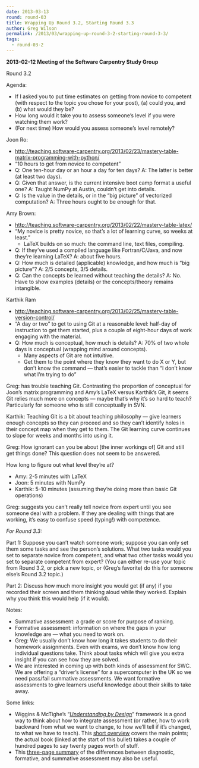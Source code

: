 ```yaml
---
date: 2013-03-13
round: round-03
title: Wrapping Up Round 3.2, Starting Round 3.3
author: Greg Wilson
permalink: /2013/03/wrapping-up-round-3-2-starting-round-3-3/
tags:
  - round-03-2
---
```

**2013-02-12 Meeting of the Software Carpentry Study Group**

Round 3.2

Agenda:

*   If I asked you to put time estimates on getting from novice to competent (with respect to the topic you chose for your post), (a) could you, and (b) what would they be?
*   How long would it take you to assess someone&#8217;s level if you were watching them work?
*   (For next time) How would you assess someone&#8217;s level remotely?

Joon Ro:

*   <http://teaching.software-carpentry.org/2013/02/23/mastery-table-matrix-programming-with-python/>
*   &#8220;10 hours to get from novice to competent&#8221;
*   Q: One ten-hour day or an hour a day for ten days? A: The latter is better (at least two days).
*   Q: Given that answer, is the current intensive boot camp format a useful one? A: Taught NumPy at Austin, couldn&#8217;t get into details.
*   Q: Is the value in the details, or in the &#8220;big picture&#8221; of vectorized computation? A: Three hours ought to be enough for that.

Amy Brown:

*   <http://teaching.software-carpentry.org/2013/02/22/mastery-table-latex/>
*   &#8220;My novice is pretty novice, so that&#8217;s a lot of learning curve, so weeks at least.&#8221; 
    *   LaTeX builds on so much: the command line, text files, compiling.
*   Q: If they&#8217;ve used a compiled language like Fortran/C/Java, and now they&#8217;re learning LaTeX? A: about five hours.
*   Q: How much is detailed (applicable) knowledge, and how much is &#8220;big picture&#8221;? A: 2/5 concepts, 3/5 details.
*   Q: Can the concepts be learned without teaching the details? A: No. Have to show examples (details) or the concepts/theory remains intangible.

Karthik Ram

*   <http://teaching.software-carpentry.org/2013/02/25/mastery-table-version-control/>
*   &#8220;A day or two&#8221; to get to using Git at a reasonable level: half-day of instruction to get them started, plus a couple of eight-hour days of work engaging with the material.
*   Q: How much is conceptual, how much is details? A: 70% of two whole days is conceptual (wrapping mind around concepts). 
    *   Many aspects of Git are not intuitive.
    *   Get them to the point where they know they want to do X or Y, but don&#8217;t know the command &#8212; that&#8217;s easier to tackle than &#8220;I don&#8217;t know what I&#8217;m trying to do&#8221;

Greg: has trouble teaching Git. Contrasting the proportion of conceptual for Joon&#8217;s matrix programming and Amy&#8217;s LaTeX versus Karthik&#8217;s Git, it seems Git relies much more on concepts &#8212; maybe that&#8217;s why it&#8217;s so hard to teach? Particularly for someone who is still conceptually in SVN.

Karthik: Teaching Git is a bit about teaching philosophy &#8212; give learners enough concepts so they can proceed and so they can&#8217;t identify holes in their concept map when they get to them. The Git learning curve continues to slope for weeks and months into using it.

Greg: How ignorant can you be about [the inner workings of] Git and still get things done? This question does not seem to be answered.

How long to figure out what level they&#8217;re at?

*   Amy: 2-5 minutes with LaTeX
*   Joon: 5 minutes with NumPy
*   Karthik: 5-10 minutes (assuming they&#8217;re doing more than basic Git operations)

Greg: suggests you can&#8217;t really tell novice from expert until you see someone deal with a problem. If they are dealing with things that are working, it&#8217;s easy to confuse speed (typing!) with competence.

*For Round 3.3:*

Part 1: Suppose you can&#8217;t watch someone work; suppose you can only set them some tasks and see the person&#8217;s solutions. What two tasks would you set to separate novice from competent, and what two other tasks would you set to separate competent from expert? (You can either re-use your topic from Round 3.2, or pick a new topic, or (Greg&#8217;s favorite) do this for someone else&#8217;s Round 3.2 topic.)

Part 2: Discuss how much more insight you would get (if any) if you recorded their screen and them thinking aloud while they worked. Explain why you think this would help (if it would).

Notes:

*   Summative assessment: a grade or score for purpose of ranking.
*   Formative assessment: information on where the gaps in your knowledge are &#8212; what you need to work on.
*   Greg: We usually don&#8217;t know how long it takes students to do their homework assignments. Even with exams, we don&#8217;t know how long individual questions take. Think about tasks which will give you extra insight if you can see how they are solved.
*   We are interested in coming up with both kinds of assessment for SWC. We are offering a &#8220;driver&#8217;s license&#8221; for a supercomputer in the UK so we need pass/fail summative assessments. We want formative assessments to give learners useful knowledge about their skills to take away.

Some links:

*   Wiggins & McTighe&#8217;s &#8220;[*Understanding by Design*][1]&#8221; framework is a good way to think about how to integrate assessment (or rather, how to work backward from what we want to change, to how we&#8217;ll tell if it&#8217;s changed, to what we have to teach). This [short overview][2] covers the main points; the actual book (linked at the start of this bullet) takes a couple of hundred pages to say twenty pages worth of stuff.
*   This [three-page summary][3] of the differences between diagnostic, formative, and summative assessment may also be useful.

&nbsp;

 [1]: http://www.amazon.com/Understanding-Design-Expanded-2nd-Edition/dp/0131950843/
 [2]: http://www.ascd.org/ASCD/pdf/siteASCD/publications/UbD_WhitePaper0312.pdf
 [3]: http://www.azwestern.edu/learning_services/learning_support_services/assessment_program_review/resources/downloads/formative%20and_summative_assessment.pdf
